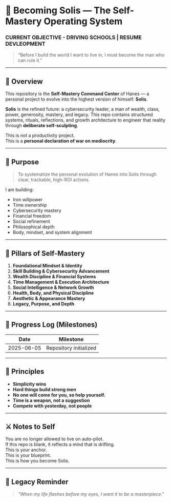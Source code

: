 

# 👑 Becoming Solis — The Self-Mastery Operating System
### CURRENT OBJECTIVE - DRIVING SCHOOLS | RESUME DEVLEOPMENT

> “Before I build the world I want to live in, I must become the man who can rule it.”

---

## 📖 Overview

This repository is the **Self-Mastery Command Center** of Hanes — a personal project to evolve into the highest version of himself: **Solis**.

**Solis** is the refined future: a cybersecurity leader, a man of wealth, class, power, generosity, mastery, and legacy. This repo contains structured systems, rituals, reflections, and growth architecture to engineer that reality through **deliberate self-sculpting**.

This is not a productivity project.  
This is a **personal declaration of war on mediocrity**.

---

## 🎯 Purpose

> To systematize the personal evolution of Hanes into Solis through clear, trackable, high-ROI actions.

I am building:
- Iron willpower  
- Time ownership  
- Cybersecurity mastery  
- Financial freedom  
- Social refinement  
- Philosophical depth  
- Body, mindset, and system alignment

---

## 🧠 Pillars of Self-Mastery

1. **Foundational Mindset & Identity**  
2. **Skill Building & Cybersecurity Advancement**  
3. **Wealth Discipline & Financial Systems**  
4. **Time Management & Execution Architecture**  
5. **Social Intelligence & Network Growth**  
6. **Health, Body, and Physical Discipline**  
7. **Aesthetic & Appearance Mastery**  
8. **Legacy, Purpose, and Depth**

---

## 📅 Progress Log (Milestones)

| Date       | Milestone                                |
|------------|-------------------------------------------|
| 2025-06-05 | Repository initialized                    |

---

## 📌 Principles

- **Simplicity wins**  
- **Hard things build strong men**  
- **No one will come for you, so help yourself.**
- **Time is a weapon, not a suggestion**  
- **Compete with yesterday, not people**

---

## ⚔️ Notes to Self

You are no longer allowed to live on auto-pilot.  
If this repo is blank, it reflects a mind that is drifting.  
This is your anchor.  
This is your blueprint.  
This is how you become Solis.

---

## 🧭 Legacy Reminder

> _"When my life flashes before my eyes, I want it to be a masterpiece."_



